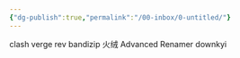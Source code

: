 ```yaml
---
{"dg-publish":true,"permalink":"/00-inbox/0-untitled/"}
---
```


clash verge rev
bandizip
火绒
Advanced Renamer
downkyi
